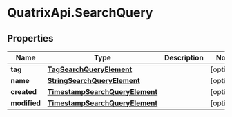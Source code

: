 # QuatrixApi.SearchQuery

## Properties
Name | Type | Description | Notes
------------ | ------------- | ------------- | -------------
**tag** | [**TagSearchQueryElement**](TagSearchQueryElement.md) |  | [optional] 
**name** | [**StringSearchQueryElement**](StringSearchQueryElement.md) |  | [optional] 
**created** | [**TimestampSearchQueryElement**](TimestampSearchQueryElement.md) |  | [optional] 
**modified** | [**TimestampSearchQueryElement**](TimestampSearchQueryElement.md) |  | [optional] 



